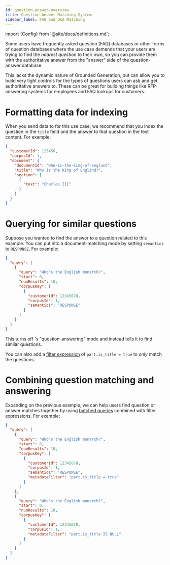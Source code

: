```yaml
---
id: question-answer-overview
title: Question-Answer Matching System
sidebar_label: FAQ and Q&A Matching
---
```


import {Config} from '@site/docs/definitions.md';

Some users have frequently asked question (FAQ) databases or other forms of
question databases where the use case demands that your users are trying to find
the *nearest question* to their own, so you can provide them with the
authoritative answer from the "answer" side of the question-answer database.

This lacks the dynamic nature of Grounded Generation, but can allow you to
build very tight controls for the types of questions users can ask and get
authoritative answers to.  These can be great for building things like
RFP-answering systems for employees and FAQ lookups for customers.

# Formatting data for indexing
When you send data to <Config v="names.product"/> for this use case, we
recommend that you index the question in the `title` field and the answer to
that question in the text content.  For example:

```json showLineNumbers title="document.json"
{
  "customerId": 123456,
  "corpusId": 1,
  "document": {
    "documentId": "who-is-the-king-of-england",
    "title": "Who is the King of England?",
    "section": [
      {
        "text": "Charles III"
      }
    ]
  }
}
```

# Querying for similar questions
Suppose you wanted to find the answer to a question related to this example.
You can put <Config v="names.product"/> into a document-matching mode by
setting `semantics` to `RESPONSE`.  For example:

```json showLineNumbers title="https://api.vectara.io/v1/query"
{
  "query": [
    {
      "query": "Who's the English monarch?",
      "start": 0,
      "numResults": 10,
      "corpusKey": [
        {
          "customerId": 12345678,
          "corpusId": 1,
          "semantics": "RESPONSE"
        }
      ]
    }
  ]
}
```

This turns off <Config v="names.product"/>'s "question-answering" mode and
instead tells it to find similar questions.

You can also add a [filter expression](/docs/common-use-cases/filtering-by-metadata/filter-overview)
of `part.is_title = true` to *only* match the questions.

# Combining question matching and answering
Expanding on the previous example, we can help users find question or answer
matches together by using [batched queries](/docs/api-reference/search-apis/batched-queries)
combined with filter expressions.  For example:

```json showLineNumbers title="https://api.vectara.io/v1/query"
{
  "query": [
    {
      "query": "Who's the English monarch?",
      "start": 0,
      "numResults": 10,
      "corpusKey": [
        {
          "customerId": 12345678,
          "corpusId": 1,
          "semantics": "RESPONSE",
          "metadataFilter": "part.is_title = true"
        }
      ]
    },
    {
      "query": "Who's the English monarch?",
      "start": 0,
      "numResults": 10,
      "corpusKey": [
        {
          "customerId": 12345678,
          "corpusId": 1,
          "metadataFilter": "part.is_title IS NULL"
        }
      ]
    }
  ]
}
```
